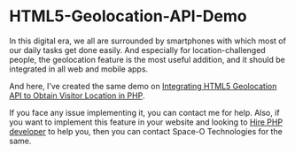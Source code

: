 # HTML5-Geolocation-API-Demo

In this digital era, we all are surrounded by smartphones with which most of our daily tasks get done easily. And especially for location-challenged people, the geolocation feature is the most useful addition, and it should be integrated in all web and mobile apps.

And here, I’ve created the same demo on [Integrating HTML5 Geolocation API to Obtain Visitor Location in PHP](https://www.spaceotechnologies.com/html5-geolocation-api-current-location-php/). 

If you face any issue implementing it, you can contact me for help. Also, if you want to implement this feature in your website and looking to [Hire PHP developer](http://www.spaceotechnologies.com/hire-php-developer/) to help you, then you can contact Space-O Technologies for the same.
